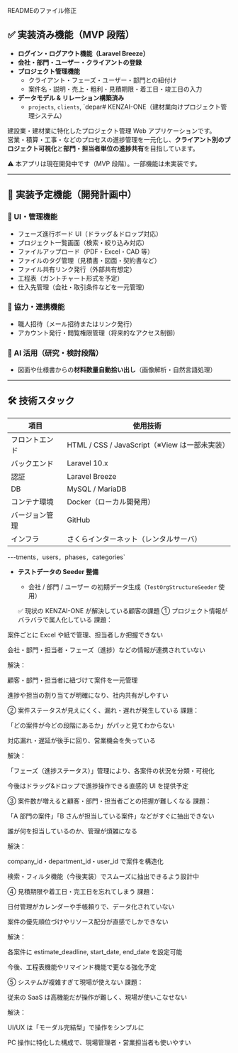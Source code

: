 READMEのファイル修正
## ✅ 実装済み機能（MVP 段階）

-   **ログイン・ログアウト機能（Laravel Breeze）**
-   **会社・部門・ユーザー・クライアントの登録**
-   **プロジェクト管理機能**
    -   クライアント・フェーズ・ユーザー・部門との紐付け
    -   案件名・説明・売上・粗利・見積期限・着工日・竣工日の入力
-   **データモデル & リレーション構築済み**
    -   `projects`, `clients`, `depar# KENZAI-ONE（建材業向けプロジェクト管理システム）

建設業・建材業に特化したプロジェクト管理 Web アプリケーションです。  
営業・積算・工事・などのプロセスの進捗管理を一元化し、**クライアント別のプロジェクト可視化**と**部門・担当者単位の進捗共有**を目指しています。

⚠️ 本アプリは現在開発中です（MVP 段階）。一部機能は未実装です。

---

## 🔧 実装予定機能（開発計画中）

### 🎯 UI・管理機能

-   フェーズ進行ボード UI（ドラッグ＆ドロップ対応）
-   プロジェクト一覧画面（検索・絞り込み対応）
-   ファイルアップロード（PDF・Excel・CAD 等）
-   ファイルのタグ管理（見積書・図面・契約書など）
-   ファイル共有リンク発行（外部共有想定）
-   工程表（ガントチャート形式を予定）
-   仕入先管理（会社・取引条件などを一元管理）

### 🤝 協力・連携機能

-   職人招待（メール招待またはリンク発行）
-   アカウント発行・閲覧権限管理（将来的なアクセス制御）

### 🧠 AI 活用（研究・検討段階）

-   図面や仕様書からの**材料数量自動拾い出し**（画像解析・自然言語処理）

---

## 🛠️ 技術スタック

| 項目           | 使用技術                                      |
| -------------- | --------------------------------------------- |
| フロントエンド | HTML / CSS / JavaScript（※View は一部未実装） |
| バックエンド   | Laravel 10.x                                  |
| 認証           | Laravel Breeze                                |
| DB             | MySQL / MariaDB                               |
| コンテナ環境   | Docker（ローカル開発用）                      |
| バージョン管理 | GitHub                                        |
| インフラ       | さくらインターネット（レンタルサーバ）        |

---tments`, `users`, `phases`, `categories`

-   **テストデータの Seeder 整備**

    -   会社 / 部門 / ユーザー の初期データ生成（`TestOrgStructureSeeder` 使用）

    ✅ 現状の KENZAI-ONE が解決している顧客の課題
    ① プロジェクト情報がバラバラで属人化している
    課題：

案件ごとに Excel や紙で管理、担当者しか把握できない

会社・部門・担当者・フェーズ（進捗）などの情報が連携されていない

解決：

顧客・部門・担当者に紐づけて案件を一元管理

進捗や担当の割り当てが明確になり、社内共有がしやすい

② 案件ステータスが見えにくく、漏れ・遅れが発生している
課題：

「どの案件が今どの段階にあるか」がパッと見てわからない

対応漏れ・遅延が後手に回り、営業機会を失っている

解決：

「フェーズ（進捗ステータス）」管理により、各案件の状況を分類・可視化

今後はドラッグ&ドロップで進捗操作できる直感的 UI を提供予定

③ 案件数が増えると顧客・部門・担当者ごとの把握が難しくなる
課題：

「A 部門の案件」「B さんが担当している案件」などがすぐに抽出できない

誰が何を担当しているのか、管理が煩雑になる

解決：

company_id・department_id・user_id で案件を構造化

検索・フィルタ機能（今後実装）でスムーズに抽出できるよう設計中

④ 見積期限や着工日・完工日を忘れてしまう
課題：

日付管理がカレンダーや手帳頼りで、データ化されていない

案件の優先順位づけやリソース配分が直感でしかできない

解決：

各案件に estimate_deadline, start_date, end_date を設定可能

今後、工程表機能やリマインド機能で更なる強化予定

⑤ システムが複雑すぎて現場が使えない
課題：

従来の SaaS は高機能だが操作が難しく、現場が使いこなせない

解決：

UI/UX は「モーダル完結型」で操作をシンプルに

PC 操作に特化した構成で、現場管理者・営業担当者も使いやすい

